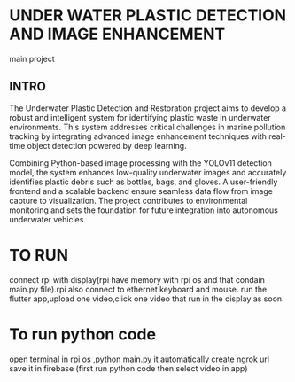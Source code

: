 # UNDER WATER PLASTIC DETECTION AND IMAGE ENHANCEMENT

main project

## INTRO

The Underwater Plastic Detection and Restoration project aims to develop a robust and intelligent system for identifying plastic waste in underwater environments. This system addresses critical challenges in marine pollution tracking by integrating advanced image enhancement techniques with real-time object detection powered by deep learning.

Combining Python-based image processing with the YOLOv11 detection model, the system enhances low-quality underwater images and accurately identifies plastic debris such as bottles, bags, and gloves. A user-friendly frontend and a scalable backend ensure seamless data flow from image capture to visualization. The project contributes to environmental monitoring and sets the foundation for future integration into autonomous underwater vehicles.

# TO RUN

connect rpi with display(rpi have memory with rpi os and that condain main.py file).rpi also connect to ethernet keyboard and mouse.
run the flutter app,upload one video,click one video that run in the display as soon.

# To run python code

open terminal in rpi os ,python main.py
it automatically create ngrok url save it in firebase
(first run python code then select video in app)

